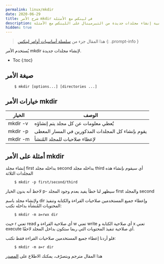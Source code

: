 ```yaml
---
permalink: linux/mkdir
date: 2020-06-29
title: شرح الأمر mkdir في لينكس مع الأمثلة
description: شرح كيفية إنشاء مجلدات جديدة من التيرمينال على اللينكس مع الأمثلة
hidden: true
---
```


> هذا المقال جزء من [سلسلة أساسيات أوامر لينكس](/linux/intro)
{: .prompt-info }


يُستخدم الأمر mkdir لإنشاء مجلدات جديدة.

* Toc
{:toc}

## صيغة الأمر

        $ mkdir [options...] [directories ...]

## خيارات الأمر mkdir


| الخيار | الوصف
| --- | ---
| mkdir -v| يٌعطي معلومات عن كل مجلد يتم إنشاؤه
| mkdir -p| يقوم بإنشاء كل المجلدات المذكورين في المسار المعطى
| mkdir -m| لإعطاء صلاحيات للمجلد المُنشأ


## أمثلة على الأمر mkdir

إنشاء مجلد first بداخله مجلد second بداخله مجلد third أي سيقوم بإنشاء هذه المجلدات الثلاثة

        $ mkdir -p first/second/third

لاحظ أنه بدون الخيار p- سيظهر لنا خطأ يفيد بعدم وجود المجلد first والمجلد second 

ولإنشاء مجلد باسم dir وإعطاء جميع المستخدمين صلاحيات القراءة والكتابة وتنفيذ المحتويات المُنشأة بداخله نكتب:

        $ mkdir -m a=rwx dir

حيث r تعني read أي صلاحية القراءة و w تعني write أي صلاحية الكتابة و x تعني execute أي صلاحية تنفيذ المحتويات التي ربما ستكون بداخل المجلد لاحقًا.

فلو أردنا إعطاء جميع المستخدمين صلاحيات القراءة فقط نكتب:

        $ mkdir -m a=r dir

هذا المقال مترجم وبتصرّف، يمكنك الاطلاع على [المصدر](https://www.geeksforgeeks.org/mkdir-command-in-linux-with-examples/)
